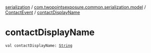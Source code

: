 [serialization](../../index.md) / [com.twopointsexposure.common.serialization.model](../index.md) / [ContactEvent](index.md) / [contactDisplayName](./contact-display-name.md)

# contactDisplayName

`val contactDisplayName: `[`String`](https://kotlinlang.org/api/latest/jvm/stdlib/kotlin/-string/index.html)